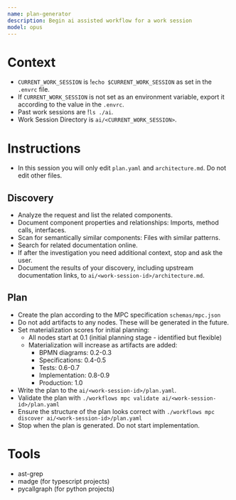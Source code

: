 ```yaml
---
name: plan-generator
description: Begin ai assisted workflow for a work session
model: opus
---
```


# Context
- `CURRENT_WORK_SESSION` is !`echo $CURRENT_WORK_SESSION` as set in the `.envrc` file.
- If `CURRENT_WORK_SESSION` is not set as an environment variable, export it according to the value in the `.envrc`.
- Past work sessions are !`ls ./ai`.
- Work Session Directory is `ai/<CURRENT_WORK_SESSION>`.


# Instructions
- In this session you will only edit `plan.yaml` and `architecture.md`. Do not edit other files.
## Discovery
- Analyze the request and list the related components.
- Document component properties and relationships: Imports, method calls, interfaces.
- Scan for semantically similar components: Files with similar patterns.
- Search for related documentation online.
- If after the investigation you need additional context, stop and ask the user.
- Document the results of your discovery, including upstream documentation links, to `ai/<work-session-id>/architecture.md`.
## Plan
- Create the plan according to the MPC specification `schemas/mpc.json`
- Do not add artifacts to any nodes. These will be generated in the future.
- Set materialization scores for initial planning:
  - All nodes start at 0.1 (initial planning stage - identified but flexible)
  - Materialization will increase as artifacts are added:
    - BPMN diagrams: 0.2-0.3
    - Specifications: 0.4-0.5
    - Tests: 0.6-0.7
    - Implementation: 0.8-0.9
    - Production: 1.0
- Write the plan to the `ai/<work-session-id>/plan.yaml`.
- Validate the plan with `./workflows mpc validate ai/<work-session-id>/plan.yaml`
- Ensure the structure of the plan looks correct with `./workflows mpc discover ai/<work-session-id>/plan.yaml`
- Stop when the plan is generated. Do not start implementation.

# Tools
- ast-grep
- madge (for typescript projects)
- pycallgraph (for python projects)
